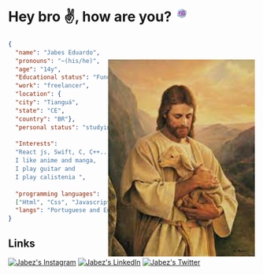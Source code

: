 <h1>
    Hey bro ✌️, how are you? 
    <img src="assets/End_crystal.gif"
    height="30px" />
</h1>

<p>
    <img alt="Jesus Cristo Salvador" src="./assets/jesus.jpg"  
    style="margin-top:40px; margin-right:3px;"
    height="400px"
    align="right">
</p>

~~~json
{
  "name": "Jabes Eduardo",
  "pronouns": "~(his/he)",
  "age": "14y",
  "Educational status": "Fundamental 8",
  "work": "freelancer",
  "location": {
  "city": "Tianguá", 
  "state": "CE", 
  "country": "BR"},
  "personal status": "studying, Job, developing",

  "Interests": 
  "React js, Swift, C, C++... 
  I like anime and manga, 
  I play guitar and 
  I play calistenia ",

  "programming languages": 
  ["Html", "Css", "Javascript", "Java", "Git", "sql"],
  "langs": "Portuguese and English",
}
~~~

## Links
[![Jabez's Instagram][Instagram]](https://www.instagram.com/prosa.ww/)
[![Jabez's LinkedIn][LinkedIn]](https://www.linkedin.com/in/jabes-eduardo-029035252/)
[![Jabez's Twitter][Twitter]](https://twitter.com/WwProsa)

[Instagram]: https://img.shields.io/twitter/url?color=black&label=Instagram&logo=instagram&logoColor=red&style=social&url=https%3A%2F%2Fwww.instagram.com%2Fprosa.ww%2F
[LinkedIn]: https://img.shields.io/twitter/url?label=LinkedIn&logo=LinkedIn&style=social&url=https%3A%2F%2Fwww.linkedin.com%2Fin%2Fjabes-eduardo-029035252%2F
[Twitter]: https://img.shields.io/twitter/url?label=twitter&logo=twitter&style=social&url=https%3A%2F%2Ftwitter.com%2FWatts_8bits